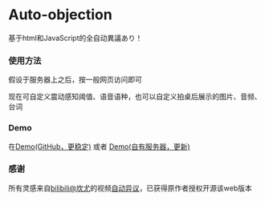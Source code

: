 # Auto-objection
基于html和JavaScript的全自动異議あり！

### 使用方法
假设于服务器上之后，按一般网页访问即可

现在可自定义震动感知阈值、语音语种，也可以自定义拍桌后展示的图片、音频、台词

### Demo
在[Demo(GitHub，更稳定)](https://ldcivan.github.io/Auto-objection) 或者 [Demo(自有服务器，更新)](https://www.pro-ivan.com/game/objection/)

### 感谢
所有灵感来自[bilibili@坎尤](https://space.bilibili.com/380054694)的视频[自动异议](https://www.bilibili.com/video/BV1Gm411R7tV)，已获得原作者授权开源该web版本
